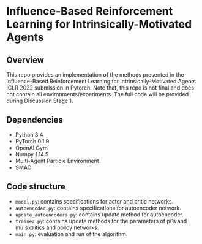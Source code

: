 # Influence-Based Reinforcement Learning for Intrinsically-Motivated Agents
## Overview
This repo provides an implementation of the methods presented in the Influence-Based Reinforcement Learning for Intrinsically-Motivated Agents ICLR 2022 submission in Pytorch. Note that, this repo is not final and does not contain all environments/experiments. The full code will be provided during Discussion Stage 1.

## Dependencies
* Python 3.4
* PyTorch 0.1.9
* OpenAI Gym
* Numpy 1.14.5
* Multi-Agent Particle Environment
* SMAC

## Code structure

- `model.py`: contains specifications for actor and critic networks.
- `autoencoder.py`: contains specifications for autoencoder network.
- `update_autoencoders.py`: contains update method for autoencoder.
- `trainer.py`: contains update methods for the parameters of pi's and mu's critics and policy networks.
- `main.py`: evaluation and run of the algorithm.

